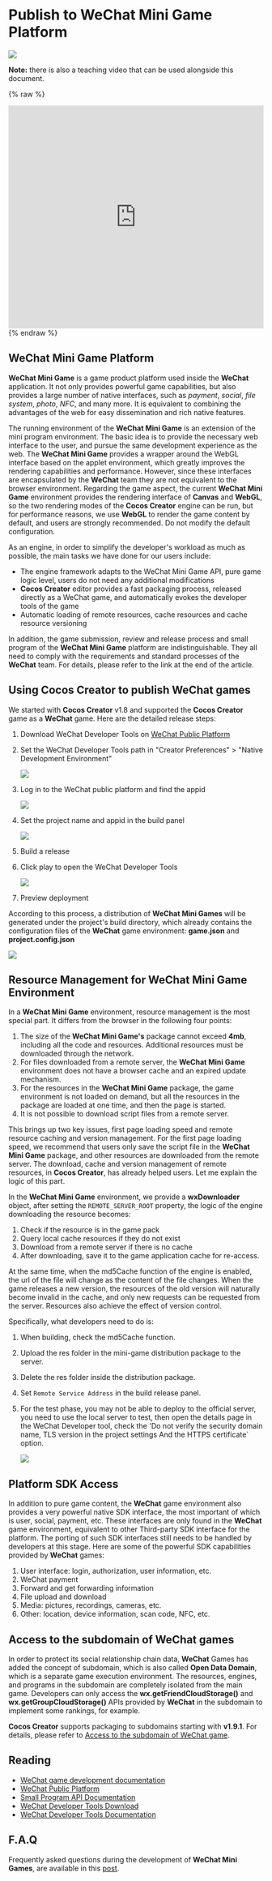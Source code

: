# Publish to __WeChat__ Mini Game Platform

![](./publish-__WeChat__game/preview.jpeg)

**Note:** there is also a teaching video that can be used alongside this document.

{% raw %}
<iframe frameborder="0" width="100%" height="440" src="https://v.qq.com/iframe/player.html?vid=c05255stri7&tiny=0&auto=0" allowfullscreen></iframe >
{% endraw %}

## __WeChat__ Mini Game Platform
__WeChat Mini Game__ is a game product platform used inside the __WeChat__ application. It not only provides powerful game capabilities, but also provides a large number of native interfaces, such as *payment*, *social*, *file system*, *photo*, *NFC*, and many more. It is equivalent to combining the advantages of the web for easy dissemination and rich native features.

The running environment of the __WeChat Mini Game__ is an extension of the mini program environment. The basic idea is to provide the necessary web interface to the user, and pursue the same development experience as the web. The __WeChat Mini Game__ provides a wrapper around the WebGL interface based on the applet environment, which greatly improves the rendering capabilities and performance. However, since these interfaces are encapsulated by the __WeChat__ team they are not equivalent to the browser environment. Regarding the game aspect, the current __WeChat Mini Game__ environment provides the rendering interface of __Canvas__ and __WebGL__, so the two rendering modes of the __Cocos Creator__ engine can be run, but for performance reasons, we use __WebGL__ to render the game content by default, and users are strongly recommended. Do not modify the default configuration.

As an engine, in order to simplify the developer's workload as much as possible, the main tasks we have done for our users include:

- The engine framework adapts to the WeChat Mini Game API, pure game logic level, users do not need any additional modifications
- __Cocos Creator__ editor provides a fast packaging process, released directly as a WeChat game, and automatically evokes the developer tools of the game
- Automatic loading of remote resources, cache resources and cache resource versioning

In addition, the game submission, review and release process and small program of the __WeChat Mini Game__ platform are indistinguishable. They all need to comply with the requirements and standard processes of the __WeChat__ team. For details, please refer to the link at the end of the article.

## Using Cocos Creator to publish WeChat games
We started with __Cocos Creator__ v1.8 and supported the __Cocos Creator__ game as a __WeChat__ game. Here are the detailed release steps:

1. Download WeChat Developer Tools on [WeChat Public Platform](https://mp.weixin.qq.com/debug/wxagame/dev/devtools/download.html)
2. Set the WeChat Developer Tools path in "Creator Preferences" > "Native Development Environment"

    ![](./publish-wechatgame/preference.jpeg)
3. Log in to the WeChat public platform and find the appid

    ![](./publish-wechatgame/appid.jpeg)
4. Set the project name and appid in the build panel

    ![](./publish-wechatgame/build.jpeg)
5. Build a release
6. Click play to open the WeChat Developer Tools

    ![](./publish-wechatgame/tool.jpeg)
7. Preview deployment

According to this process, a distribution of __WeChat Mini Games__ will be generated under the project's build directory, which already contains the configuration files of the __WeChat__ game environment: __game.json__ and __project.config.json__

![](./publish-wechatgame/package.jpeg)

## Resource Management for WeChat Mini Game Environment
In a __WeChat Mini Game__ environment, resource management is the most special part. It differs from the browser in the following four points:

1. The size of the __WeChat Mini Game's__ package cannot exceed __4mb__, including all the code and resources. Additional resources must be downloaded through the network.
2. For files downloaded from a remote server, the __WeChat Mini Game__ environment does not have a browser cache and an expired update mechanism.
3. For the resources in the __WeChat Mini Game__ package, the game environment is not loaded on demand, but all the resources in the package are loaded at one time, and then the page is started.
4. It is not possible to download script files from a remote server.

This brings up two key issues, first page loading speed and remote resource caching and version management. For the first page loading speed, we recommend that users only save the script file in the __WeChat Mini Game__ package, and other resources are downloaded from the remote server. The download, cache and version management of remote resources, in __Cocos Creator__, has already helped users. Let me explain the logic of this part.

In the __WeChat Mini Game__ environment, we provide a __wxDownloader__ object, after setting the `REMOTE_SERVER_ROOT` property, the logic of the engine downloading the resource becomes:

1. Check if the resource is in the game pack
2. Query local cache resources if they do not exist
3. Download from a remote server if there is no cache
4. After downloading, save it to the game application cache for re-access.

At the same time, when the md5Cache function of the engine is enabled, the url of the file will change as the content of the file changes. When the game releases a new version, the resources of the old version will naturally become invalid in the cache, and only new requests can be requested from the server. Resources also achieve the effect of version control.

Specifically, what developers need to do is:

1. When building, check the md5Cache function.
2. Upload the res folder in the mini-game distribution package to the server.
3. Delete the res folder inside the distribution package.
4. Set `Remote Service Address` in the build release panel.
5. For the test phase, you may not be able to deploy to the official server, you need to use the local server to test, then open the details page in the WeChat Developer tool, check the 'Do not verify the security domain name, TLS version in the project settings And the HTTPS certificate` option.

    ![](./publish-wechatgame/detail.jpeg)

## Platform SDK Access
In addition to pure game content, the __WeChat__ game environment also provides a very powerful native SDK interface, the most important of which is user, social, payment, etc. These interfaces are only found in the __WeChat__ game environment, equivalent to other Third-party SDK interface for the platform. The porting of such SDK interfaces still needs to be handled by developers at this stage. Here are some of the powerful SDK capabilities provided by __WeChat__ games:

1. User interface: login, authorization, user information, etc.
2. WeChat payment
3. Forward and get forwarding information
4. File upload and download
5. Media: pictures, recordings, cameras, etc.
6. Other: location, device information, scan code, NFC, etc.

## Access to the subdomain of WeChat games
In order to protect its social relationship chain data, __WeChat__ Games has added the concept of subdomain, which is also called **Open Data Domain**, which is a separate game execution environment. The resources, engines, and programs in the subdomain are completely isolated from the main game. Developers can only access the __wx.getFriendCloudStorage()__ and __wx.getGroupCloudStorage()__ APIs provided by __WeChat__ in the subdomain to implement some rankings, for example.

__Cocos Creator__ supports packaging to subdomains starting with __v1.9.1__. For details, please refer to [Access to the subdomain of WeChat game](../publish/publish-wechatgame-sub-domain.md).

## Reading
- [WeChat game development documentation](https://mp.weixin.qq.com/debug/wxagame/dev/index.html)
- [WeChat Public Platform](https://mp.weixin.qq.com/)
- [Small Program API Documentation](https://mp.weixin.qq.com/debug/wxadoc/dev/api/)
- [WeChat Developer Tools Download](https://mp.weixin.qq.com/debug/wxagame/dev/devtools/download.html)
- [WeChat Developer Tools Documentation](https://mp.weixin.qq.com/debug/wxadoc/dev/devtools/devtools.html)

## F.A.Q
Frequently asked questions during the development of __WeChat Mini Games__, are available in this [post](https://forum.cocos.com/t/faq/54828).
